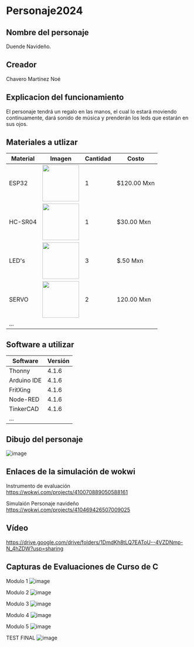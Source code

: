 # Personaje2024
## Nombre del personaje
Duende Navideño.
## Creador
Chavero Martínez Noé
## Explicacion del funcionamiento
El personaje tendrá un regalo en las manos, el cual lo estará moviendo continuamente, dará sonido de música y prenderán los leds que estarán en sus ojos.
## Materiales a utlizar
|Material|Imagen|Cantidad|Costo|
|--|--|--|--|
|ESP32|<img src="https://github.com/user-attachments/assets/0d280367-493e-4f7c-a587-36e1f822116b" width="100"/>|1|$120.00 Mxn|
|HC-SR04|<img width="100" src="https://github.com/user-attachments/assets/e8f3a364-83e3-4194-9eb1-15547012fb1b" />|1|$30.00 Mxn|
|LED's|<img width="100" src="https://www.steren.com.mx/media/catalog/product/cache/0236bbabe616ddcff749ccbc14f38bf2/image/1709082e0/led-de-5-mm-color-rojo-claro.jpg" />|3|$.50 Mxn|
|SERVO|<img width="100" src="https://moviltronics.com/moviltronics.com/wp-content/uploads/2019/09/39.png" />|2|120.00 Mxn|
|...||||

## Software a utilizar
|Software|Versión|
|--|--|
|Thonny|4.1.6|
|Arduino IDE|4.1.6|
|FritXing|4.1.6|
|Node-RED|4.1.6|
|TinkerCAD|4.1.6|
|...||

## Dibujo del personaje
![image](https://github.com/user-attachments/assets/ba75ff32-743c-4f37-8384-507f4166f604)


## Enlaces de la simulación de wokwi
Instrumento de evaluación
https://wokwi.com/projects/410070889050588161

Simulaión Personaje navideño
https://wokwi.com/projects/410469426507009025
## Vídeo
https://drive.google.com/drive/folders/1DmdKh8tLQ7EAToU--4VZDNmp-N_4hZDW?usp=sharing

## Capturas de Evaluaciones de Curso de C
Modulo 1
![image](https://github.com/user-attachments/assets/e45c5280-f7b7-4126-8a76-2253b0c0ffb0)

Modulo 2
![image](https://github.com/user-attachments/assets/bc7c4061-b403-44bc-80ae-9b7c48dc3f74)

Modulo 3
![image](https://github.com/user-attachments/assets/16657a22-1047-4d27-9567-a1ee8a32b585)

Modulo 4
![image](https://github.com/user-attachments/assets/bffbbbdd-bfdf-4151-9c38-4dabe310ee29)

Modulo 5
![image](https://github.com/user-attachments/assets/cc3a134e-1110-44b6-8f9b-d9b6c597c547)


TEST FINAL
![image](https://github.com/user-attachments/assets/b77f0420-815f-48d8-a0c6-6faf5e4697fc)



